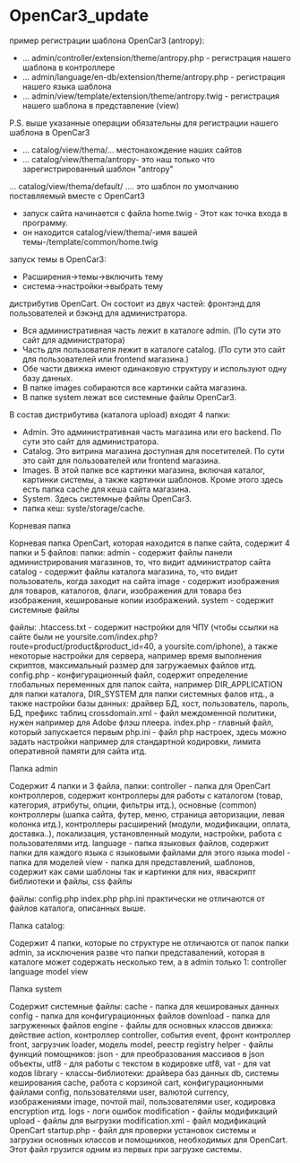 # OpenCar3_update

пример регистрации шаблона OpenCar3 (antropy):

- ... admin/controller/extension/theme/antropy.php - регистрация нашего шаблона в контроллере
- ... admin/language/en-db/extension/theme/antropy.php - регистрация нашего языка шаблона
- ... admin/view/template/extension/theme/antropy.twig - регистрация нашего шаблона в представление (view)

P.S. выше указанные операции обязательны для регистрации нашего шаблона в OpenCar3

- ... catalog/view/thema/...  местонахождение наших сайтов 
- ... catalog/view/thema/antropy- это наш только что зарегистрированный шаблон "antropy"


... catalog/view/thema/default/ .... это шаблон по умолчанию поставляемый вместе c OpenCart3


- запуск сайта начинается с файла home.twig - Этот как точка входа в программу.
- он находится catalog/view/thema/-имя вашей темы-/template/common/home.twig

запуск темы в OpenCar3:
- Расширения->темы->включить тему 
- система->настройки->выбрать тему 

дистрибутив OpenCart. Он состоит из двух частей: фронтэнд для пользователей и бэкэнд для администратора. 
- Вся административная часть лежит в каталоге admin. (По сути это сайт для администратора)
- Часть для пользователя лежит в каталоге catalog. (По сути это сайт для пользователей или frontend магазина.)
- Обе части движка имеют одинаковую структуру и используют одну базу данных.
- В папке images собираются все картинки сайта магазина.
- В папке system лежат все системные файлы OpenCar3.


В состав дистрибутива (каталога upload) входят 4 папки:
- Admin. Это административная часть магазина или его backend. По сути это сайт для администратора.
- Catalog. Это витрина магазина доступная для посетителей. По сути это сайт для пользователей или frontend магазина.
- Images. В этой папке все картинки магазина, включая каталог, картинки системы, а также картинки шаблонов. 
  Кроме этого здесь есть папка cache для кеша сайта магазина.
- System. Здесь системные файлы OpenCar3. 
- папка кеш: syste/storage/cache.


Корневая папка
 
Корневая папка OpenCart, которая находится в папке сайта, содержит 4 папки и 5 файлов:
папки:
admin - содержит файлы панели администрирования магазинов, то, что видит администратор сайта
catalog - содержит файлы каталога магазина, то, что видит пользователь, когда заходит на сайта
image - cодержит изображения для товаров, каталогов, флаги, изображения для товара без изображения, кешированые копии изображений.
system - содержит системные файлы
 
файлы:
.htaccess.txt - содержит настройки для ЧПУ (чтобы ссылки на сайте были не yoursite.com/index.php?route=product/product&product_id=40, a yoursite.com/iphone), а также некоторые настройки для сервера, например время выполнения скриптов, максимальный размер для загружаемых файлов итд.
config.php - конфигурационный файл, содержит определение глобальных переменных для папок сайта, например DIR_APPLICATION для папки каталога, DIR_SYSTEM для папки системных фалов итд., а также настройки базы данных: драйвер БД, хост, пользователь, пароль, БД, префикс таблиц
crossdomain.xml - файл междоменной политики, нужен например для Adobe флэш плеера.
index.php - главный файл, который запускается первым 
php.ini - файл php настроек, здесь можно задать настройки например для стандартной кодировки, лимита оперативной памяти для сайта итд.
 
Папка admin
 
Содержит 4 папки и 3 файла,
папки:
controller - папка для OpenCart контроллеров, содержит контроллеры для работы с каталогом (товар, категория, атрибуты, опции, фильтры итд.), основные (common)  контроллеры (шапка сайта, футер, меню, страница авторизации, левая колонка итд.), контроллеры расширений (модули, модификации, оплата, доставка..), локализация, установленный модули, настройки, работа с пользователями итд.
language - папка языковых файлов, содержит папки для каждого языка с языковыми файлами для этого языка
model - папка для моделей
view - папка для представлений, шаблонов, содержит как сами шаблоны так и картинки для них, яваскрипт библиотеки и файлы, css файлы
 
файлы: 
config.php 
index.php
php.ini
практически не отличаются от файлов каталога, описанных выше. 
 
Папка catalog:
 
Содержит 4 папки, которые по структуре не отличаются от папок папки admin, за исключения разве что папки представалений, которая в каталоге может содержать несколько тем, а в admin только 1:
controller
language
model
view
 
Папка system
 
Содержит системные файлы:
cache - папка для кешированых данных 
config - папка для конфигурационных файлов
download - папка для загруженных файлов 
engine - файлы для основных классов движка: действие action, контроллер controller, события event, фронт контроллер front, загрузчик loader, модель model, реестр registry
helper - файлы функций помощников: json - для преобразования массивов в json объекты, utf8 - для работы с текстом в кодировке utf8, vat - для vat кодов
library - классы-библиотеки: драйвера баз данных db, системы кеширования cache, работа с корзиной cart, конфигурационными файлами config, пользователями user, 
валютой currency, изображениями image, почтой mail, пользователями user, кодировка encryption итд. 
logs - логи ошибок 
modification - файлы модификаций
upload - файлы для выгрузки
modification.xml - файл модификаций OpenCart
startup.php - файл для проверки установок системы и загрузки основных классов и помощников, необходимых для OpenCart. Этот файл грузится одним из первых при загрузке системы.